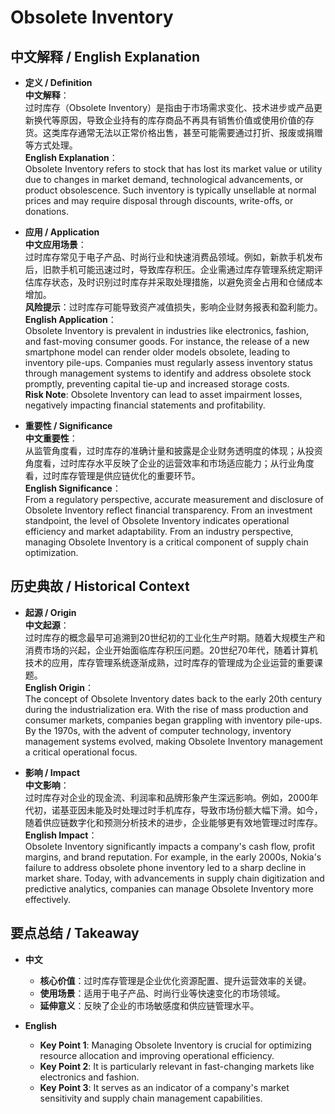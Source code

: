 # Obsolete Inventory

## 中文解释 / English Explanation

* **定义 / Definition**  
  **中文解释**：  
  过时库存（Obsolete Inventory）是指由于市场需求变化、技术进步或产品更新换代等原因，导致企业持有的库存商品不再具有销售价值或使用价值的存货。这类库存通常无法以正常价格出售，甚至可能需要通过打折、报废或捐赠等方式处理。  
  **English Explanation**：  
  Obsolete Inventory refers to stock that has lost its market value or utility due to changes in market demand, technological advancements, or product obsolescence. Such inventory is typically unsellable at normal prices and may require disposal through discounts, write-offs, or donations.

* **应用 / Application**  
  **中文应用场景**：  
  过时库存常见于电子产品、时尚行业和快速消费品领域。例如，新款手机发布后，旧款手机可能迅速过时，导致库存积压。企业需通过库存管理系统定期评估库存状态，及时识别过时库存并采取处理措施，以避免资金占用和仓储成本增加。  
  **风险提示**：过时库存可能导致资产减值损失，影响企业财务报表和盈利能力。  
  **English Application**：  
  Obsolete Inventory is prevalent in industries like electronics, fashion, and fast-moving consumer goods. For instance, the release of a new smartphone model can render older models obsolete, leading to inventory pile-ups. Companies must regularly assess inventory status through management systems to identify and address obsolete stock promptly, preventing capital tie-up and increased storage costs.  
  **Risk Note**: Obsolete Inventory can lead to asset impairment losses, negatively impacting financial statements and profitability.

* **重要性 / Significance**  
  **中文重要性**：  
  从监管角度看，过时库存的准确计量和披露是企业财务透明度的体现；从投资角度看，过时库存水平反映了企业的运营效率和市场适应能力；从行业角度看，过时库存管理是供应链优化的重要环节。  
  **English Significance**：  
  From a regulatory perspective, accurate measurement and disclosure of Obsolete Inventory reflect financial transparency. From an investment standpoint, the level of Obsolete Inventory indicates operational efficiency and market adaptability. From an industry perspective, managing Obsolete Inventory is a critical component of supply chain optimization.

## 历史典故 / Historical Context

* **起源 / Origin**  
  **中文起源**：  
  过时库存的概念最早可追溯到20世纪初的工业化生产时期。随着大规模生产和消费市场的兴起，企业开始面临库存积压问题。20世纪70年代，随着计算机技术的应用，库存管理系统逐渐成熟，过时库存的管理成为企业运营的重要课题。  
  **English Origin**：  
  The concept of Obsolete Inventory dates back to the early 20th century during the industrialization era. With the rise of mass production and consumer markets, companies began grappling with inventory pile-ups. By the 1970s, with the advent of computer technology, inventory management systems evolved, making Obsolete Inventory management a critical operational focus.

* **影响 / Impact**  
  **中文影响**：  
  过时库存对企业的现金流、利润率和品牌形象产生深远影响。例如，2000年代初，诺基亚因未能及时处理过时手机库存，导致市场份额大幅下滑。如今，随着供应链数字化和预测分析技术的进步，企业能够更有效地管理过时库存。  
  **English Impact**：  
  Obsolete Inventory significantly impacts a company's cash flow, profit margins, and brand reputation. For example, in the early 2000s, Nokia's failure to address obsolete phone inventory led to a sharp decline in market share. Today, with advancements in supply chain digitization and predictive analytics, companies can manage Obsolete Inventory more effectively.

## 要点总结 / Takeaway

* **中文**  
  - **核心价值**：过时库存管理是企业优化资源配置、提升运营效率的关键。  
  - **使用场景**：适用于电子产品、时尚行业等快速变化的市场领域。  
  - **延伸意义**：反映了企业的市场敏感度和供应链管理水平。  

* **English**  
  - **Key Point 1**: Managing Obsolete Inventory is crucial for optimizing resource allocation and improving operational efficiency.  
  - **Key Point 2**: It is particularly relevant in fast-changing markets like electronics and fashion.  
  - **Key Point 3**: It serves as an indicator of a company's market sensitivity and supply chain management capabilities.